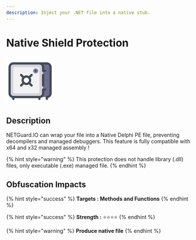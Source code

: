 ```yaml
---
description: Inject your .NET file into a native stub.
---
```


# Native Shield Protection

![](../.gitbook/assets/native-shield.png)

## Description

NETGuard.IO can wrap your file into a Native Delphi PE file, preventing decompilers and managed debuggers. This feature is fully compatible with x64 and x32 managed assembly !

{% hint style="warning" %}
This protection does not handle library \(.dll\) files, only executable \(.exe\) managed file.
{% endhint %}

## Obfuscation Impacts

{% hint style="success" %}
**Targets : Methods and Functions**
{% endhint %}

{% hint style="success" %}
**Strength :** ⭐⭐⭐⭐
{% endhint %}

{% hint style="warning" %}
**Produce native file**
{% endhint %}

